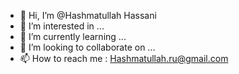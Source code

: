 - 👋 Hi, I’m @Hashmatullah Hassani
- 👀 I’m interested in ...
- 🌱 I’m currently learning ...
- 💞️ I’m looking to collaborate on ...
- 📫 How to reach me : Hashmatullah.ru@gmail.com

<!---
Hashmat-H/Hashmat-H is a ✨ special ✨ repository because its `README.md` (this file) appears on your GitHub profile.
You can click the Preview link to take a look at your changes.
--->
